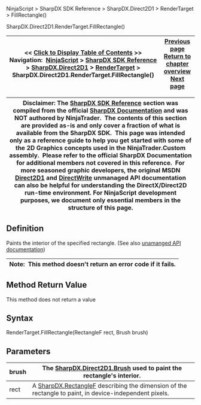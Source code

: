 ﻿
NinjaScript \> SharpDX SDK Reference \> SharpDX.Direct2D1 \> RenderTarget \> FillRectangle()

SharpDX.Direct2D1\.RenderTarget.FillRectangle()

| \<\< [Click to Display Table of Contents](sharpdx_direct2d1_rendertarget_fillrectangle.md) \>\> **Navigation:**     [NinjaScript](ninjascript.md) \> [SharpDX SDK Reference](sharpdx_sdk_reference.md) \> [SharpDX.Direct2D1](sharpdx_direct2d1.md) \> [RenderTarget](sharpdx_direct2d1_rendertarget.md) \> SharpDX.Direct2D1\.RenderTarget.FillRectangle() | [Previous page](sharpdx_direct2d1_rendertarget_fillgeometry.md) [Return to chapter overview](sharpdx_direct2d1_rendertarget.md) [Next page](sharpdx_direct2d1_rendertarget_transform.md) |
| --- | --- |

| Disclaimer: The [SharpDX SDK Reference](sharpdx_sdk_reference.md) section was compiled from the official [SharpDX Documentation](http://sharpdx.org/) and was NOT authored by NinjaTrader.  The contents of this section are provided as\-is and only cover a fraction of what is available from the SharpDX SDK.  This page was intended only as a reference guide to help you get started with some of the 2D Graphics concepts used in the NinjaTrader.Custom assembly.  Please refer to the official SharpDX Documentation for additional members not covered in this reference.  For more seasoned graphic developers, the original MSDN [Direct2D1](https://msdn.microsoft.com/en-us/library/windows/desktop/dd370990.aspx) and [DirectWrite](https://msdn.microsoft.com/en-us/library/windows/desktop/dd368038.aspx) unmanaged API documentation can also be helpful for understanding the DirectX/Direct2D run\-time environment. For NinjaScript development purposes, we document only essential members in the structure of this page. |
| --- |

## Definition
Paints the interior of the specified rectangle.
(See also [unamanged API documentation](http://msdn.microsoft.com/en-us/library/dd371954.aspx))
 

| Note:  This method doesn't return an error code if it fails. |
| --- |

## Method Return Value
This method does not return a value
 
## Syntax
RenderTarget.FillRectangle(RectangleF rect, Brush brush)
## Parameters

| brush | The [SharpDX.Direct2D1\.Brush](sharpdx_direct2d1_brush.md) used to paint the rectangle's interior. |
| --- | --- |
| rect | A [SharpDX.RectangleF](sharpdx_rectanglef.md) describing the dimension of the rectangle to paint, in device\-independent pixels. |
